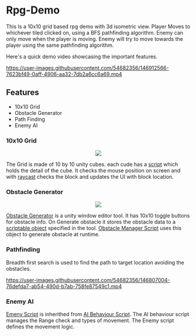 # Rpg-Demo
This Is a 10x10 grid based rpg demo with 3d isometric view. Player Moves to whichever tiled clicked on, using a BFS pathfinding algorithm. Enemy can only move when the player is moving. Enemy will try to move towards the player using the same pathfinding algorithm.

Here's a quick demo video showcasing the important features.

https://user-images.githubusercontent.com/54682356/146912566-7623bf49-0aff-4906-aa32-7db2a6cc6a69.mp4


## Features

- 10x10 Grid
- Obstacle Generator
- Path Finding
- Enemy AI

### 10x10 Grid

<p align="center">
  <img src="https://drive.google.com/uc?export=view&id=10d2VSIW-WZvxm4vuLG-ZriGQLId8-Pm_">
</p>

The Grid is made of 10 by 10 unity cubes. each cude has a [script](RpgProject/Assets/Scripts/TileInfo.cs) which holds the detail of the cube. It checks the mouse position on screen and with [raycast](RpgProject/Assets/Scripts/RaycastManager.cs) checks the block and updates the UI with block location.
### Obstacle Generator

<p align="center">
  <img src="https://drive.google.com/uc?export=view&id=11jm1ehCfDiS73xkRoZoN3SENYBH9r_0L">
</p>

[Obstacle Generator](RpgProject/Assets/Scripts/ObstacleGenerator.cs) is a unity window editor tool. It has 10x10 toggle buttons for obstacle info. On Generate obstacle it stores the obstacle data to a [scriptable object](RpgProject/Assets/Scripts/ObstacleScriptableObject.cs) specified in the tool.
[Obstacle Manager Script](RpgProject/Assets/Scripts/ObstacleManager.cs) uses this object to generate obstacle at runtime. 

### Pathfinding

Breadth first search is used to find the path to target location avoiding the obstacles. 

https://user-images.githubusercontent.com/54682356/146807004-76defda7-ab54-490d-b7ab-758fe87549c1.mp4

### Enemy AI
[Emeny Script](RpgProject/Assets/TurtleEnemy.cs) is inherithed from [AI Behaviour Script](RpgProject/Assets/EnemyAIBehaviour.cs). The AI behaviour script manages the Range check and types of movement. The Enemy script defines the movement logic.


